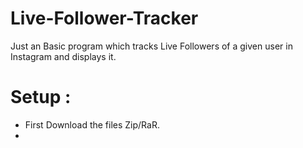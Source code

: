 # Live-Follower-Tracker

Just an Basic program which tracks Live Followers of a given user in Instagram and displays it.

# Setup :
* First Download the files Zip/RaR.
* 
